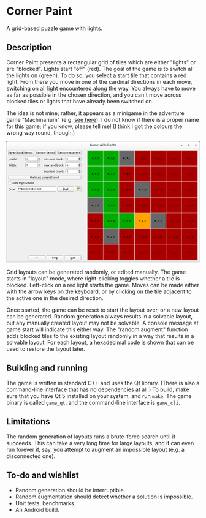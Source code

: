# Corner Paint

A grid-based puzzle game with lights.

## Description

Corner Paint presents a rectangular grid of tiles which are either "lights" or
are "blocked". Lights start "off" (red). The goal of the game is to switch all
the lights on (green). To do so, you select a start tile that contains a red
light. From there you move in one of the cardinal directions in each move,
switching on all light encountered along the way. You always have to move as
far as possible in the chosen direction, and you can't move across blocked
tiles or lights that have already been switched on.

The idea is not mine; rather, it appears as a minigame in the adventure game
"Machinarium" (e.g. [see
here](https://machinarium.fandom.com/wiki/Glasshouse_Control_Box_Puzzle)). I do
not know if there is a proper name for this game; if you know, please tell me!
(I think I got the colours the wrong way round, though.)

![Screenshot](screenshot.png)

Grid layouts can be generated randomly, or edited manually. The game starts in
"layout" mode, where right-clicking toggles whether a tile is blocked.
Left-click on a red light starts the game. Moves can be made either with the
arrow keys on the keyboard, or by clicking on the tile adjacent to the active
one in the desired direction.

Once started, the game can be reset to start the layout over, or a new layout
can be generated. Random generation always results in a solvable layout, but any
manually created layout may not be solvable. A console message at game start
will indicate this either way. The "random augment" function adds blocked tiles
to the existing layout randomly in a way that results in a solvable layout. For
each layout, a hexadecimal code is shown that can be used to restore the layout
later.

## Building and running

The game is written in standard C++ and uses the Qt library. (There is also a
command-line interface that has no dependencies at all.) To build, make sure
that you have Qt 5 installed on your system, and run `make`. The game binary is
called `game_qt`, and the command-line interface is `game_cli`.

## Limitations

The random generation of layouts runs a brute-force search until it succeeds.
This can take a very long time for large layouts, and it can even run forever
if, say, you attempt to augment an impossible layout (e.g. a disconnected one).

## To-do and wishlist

*   Random generation should be interruptible.
*   Random augmentation should detect whether a solution is impossible.
*   Unit tests, benchmarks.
*   An Android build.
